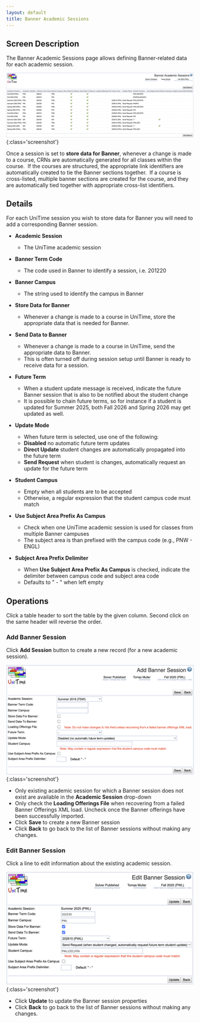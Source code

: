 ```yaml
---
layout: default
title: Banner Academic Sessions
---
```



## Screen Description
The Banner Academic Sessions page allows defining Banner-related data for each academic session.

![Banner Academic Sessions](images/banner-academic-sessions-1.png){:class='screenshot'}

Once a session is set to **store data for Banner**, whenever a change is made to a course, CRNs are automatically generated for all classes within the course.  If the courses are structured, the appropriate link identifiers are automatically created to tie the Banner sections together.  If a course is cross-listed, multiple banner sections are created for the course, and they are automatically tied together with appropriate cross-list identifiers.

## Details

For each UniTime session you wish to store data for Banner you will need to add a corresponding Banner session.

* **Academic Session**
	* The UniTime academic session

* **Banner Term Code**
	* The code used in Banner to identify a session, i.e. 201220

* **Banner Campus**
	* The string used to identify the campus in Banner

* **Store Data for Banner**
	* Whenever a change is made to a course in UniTime, store the appropriate data that is needed for Banner.

* **Send Data to Banner**
	* Whenever a change is made to a course in UniTime, send the appropriate data to Banner.
	* This is often turned off during session setup until Banner is ready to receive data for a session.

* **Future Term**
	* When a student update message is received, indicate the future Banner session that is also to be notified about the student change
	* It is possible to chain future terms, so for instance if a student is updated for Summer 2025, both Fall 2026 and Spring 2026 may get updated as well.

* **Update Mode**
	* When future term is selected, use one of the following:
	* **Disabled** no automatic future term updates
	* **Direct Update** student changes are automatically propagated into the future term
	* **Send Request** when student is changes, automatically request an update for the future term


* **Student Campus**
	* Empty when all students are to be accepted
	* Otherwise, a regular expression that the student campus code must match

* **Use Subject Area Prefix As Campus**
	* Check when one UniTime academic session is used for classes from multiple Banner campuses
	* The subject area is than prefixed with the campus code (e.g., PNW - ENGL)

* **Subject Area Prefix Delimiter**
	* When **Use Subject Area Prefix As Campus** is checked, indicate the delimiter between campus code and subject area code
	* Defaults to " - " when left empty

## Operations

Click a table header to sort the table by the given column. Second click on the same header will reverse the order.

### Add Banner Session

Click **Add Session** button to create a new record (for a new academic session).

![Banner Academic Sessions](images/banner-academic-sessions-2.png){:class='screenshot'}

* Only existing academic session for which a Banner session does not exist are available in the **Academic Session** drop-down
* Only check the **Loading Offerings File** when recovering from a failed Banner Offerings XML load. Uncheck once the Banner offerings have been successfully imported.
* Click **Save** to create a new Banner session
* Click **Back** to go back to the list of Banner sessions without making any changes.

### Edit Banner Session
Click a line to edit information about the existing academic session.

![Banner Academic Sessions](images/banner-academic-sessions-3.png){:class='screenshot'}

* Click **Update** to update the Banner session properties
* Click **Back** to go back to the list of Banner sessions without making any changes.
